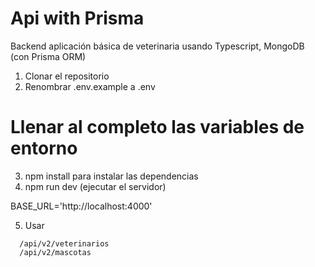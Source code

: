 # Api with Prisma

Backend aplicación básica de veterinaria usando Typescript, MongoDB (con Prisma ORM)

1. Clonar el repositorio
2. Renombrar .env.example a .env
  # Llenar al completo las variables de entorno

3. npm install para instalar las dependencias
4. npm run dev (ejecutar el servidor)

BASE_URL='http://localhost:4000'
 
5. Usar
``` 
  /api/v2/veterinarios
  /api/v2/mascotas
```